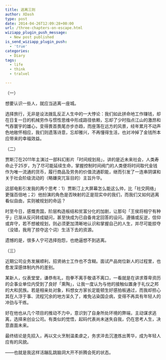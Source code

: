 ```yaml
---
title: 逃离三则
author: XDash
type: post
date: 2014-04-26T12:09:28+00:00
url: /three-chapters-on-escape.html
wiziapp_plugin_push_message:
  - New post published
is_send_wiziapp_plugin_push:
  - 'true'
categories:
  - Diary
tags:
  - life
  - think
  - tralvel

---
```

（一）

想要认识一些人，就应当逃离一座城。

选择旅行，无非是设法拨乱反正人生中的一大悖论：我们如此拼命地工作赚钱，却在日复一日的机械劳作与惯性思维中形成路径依赖，忘却了少时指点江山的激昂和气吞寰宇的雄心，变得畏首畏尾亦步亦趋，而座落在远方的风景，经年累月不动声色地敞怀相应，我们则遗落诗意，忘却雅兴，不再懂得生活，也对冲掉了金钱所本应带来的幸福效益。

（二）

贾斯汀在2011年主演过一部科幻影片「时间规划局」，讲的是近未来社会，人类寿命止于25岁，为了尽可能延续生命，掌握控制时间阀门的人类便将时间取代金钱作为唯一流通的货币，履行商品及劳务的价值流通职能，继而引发了一连串阴谋和关于社会阶级流动的（略嫌突兀盲目的）主旨升华。

这部电影引发我的两个思考：1）贾斯汀上大屏幕怎么能这么帅，比「社交网络」更强百倍吔；2）他扮演的角色是否映射的正是现实中的我们，而我们又如何逃离看似自由，实则被规划的命运？

时至今日，感慨贵国，阶层构造板结和贫富分化的加剧，让那句「王侯将相宁有种乎」已渐从反问转成疑问，甚至快成为已自备肯定回答的设问。遵循或反逆，信仰或弃守，若不想被规划，则必须更加清晰地认识和掌握自己的人生，并尽可能掠夺（没错，我用了掠夺这个词）生活下去的资源。

遗憾的是，很多人宁可选择抱怨，也绝逼想不到逃离。

（三）

近期公司业务发展顺利，招贤纳士工作也不含糊。面试产品岗位新人的过程里，也愈发深感体制内外的差别。

某新人，仪表堂堂，谦恭有礼，抱拳不离手敬语不离口，一看就是在讲求尊卑资历的企事业单位内受到了良好「熏陶」，让我一度认为与他的接触似置身于礼仪之邦的大和民族。若是相亲处对象，料想女方家长定能顿生好感拍板通过，而我却担心其在人浮于事、流程冗余的地方呆久了，难免沾染国企病，变得不再具有年轻人的冲劲与干练。

好在他也从几个项目的推动不力中，意识到了自身所处环境的弊端，主动谋求逃离，选择来创业公司。有类似的觉悟，起码代表尚未迷失自我，仍在思考人生，决意直面未来。

最终结论是先招入，再以文火烹制温柔虐之，务求淬去沉渣炼出菁华，成为年轻人应有的风貌。

——也就是我这样活蹦乱跳脑洞大开不折腾会死的状态。